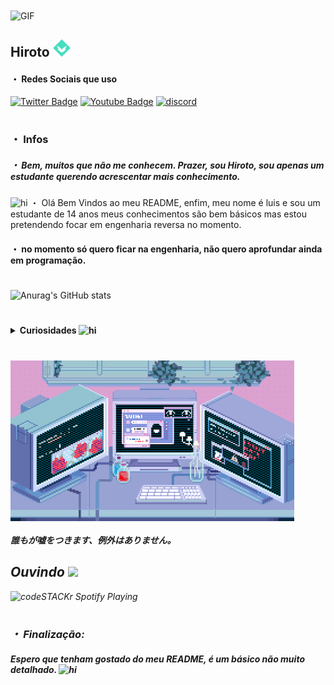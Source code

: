<img align="center" alt="GIF" src= "https://github.com/HirotoDsc/HirotoDsc/blob/main/d0e281fd1d00a3948fefa622ca872df5.gif" height="270px" width="454px"> 


## Hiroto <img src = "https://github.com/HirotoDsc/HirotoDsc/blob/main/Balance.png" width = "28px" alt = "hi">

#### ・ Redes Sociais que uso 

[![Twitter Badge](https://img.shields.io/badge/-@reduziram-87CEFA?style=flat-square&labelColor=1E90FFcc&logo=twitter&logoColor=DeepSkyBlue&link=https://twitter.com/reduziram?s=09)](https://twitter.com/reduziram) [![Youtube Badge](https://img.shields.io/badge/-Hiroto-ff0000?style=flat-square&labelColor=ff0000&logo=youtube&logoColor=white&link=https://youtube.com/channel/UC6qGvgchEflco29i6G1ViOg)](https://youtube.com/channel/UC6qGvgchEflco29i6G1ViOg) [![discord](https://img.shields.io/badge/Discord-purple?style=for-the-badge)](https://discord.com/) 
#

### ・ Infos


##### ・ Bem, muitos que não me conhecem. Prazer, sou Hiroto, sou apenas um estudante querendo acrescentar mais conhecimento.

### 
<img src = "https://cdn.discordapp.com/attachments/750576652290883584/817210686626988032/lc_book.gif" width = "28px" alt = "hi">  ・ Olá Bem Vindos ao meu README, enfim, meu nome é luis e sou um estudante de 14 anos
meus conhecimentos são bem básicos mas estou pretendendo focar em engenharia reversa no momento.
#### ・ no momento só quero ficar na engenharia, não quero aprofundar ainda em programação.

#

![Anurag's GitHub stats](https://github-readme-stats.vercel.app/api?username=HirotoDsc&show_icons=true&theme=dracula)
#

<details>
<summary> <b> Curiosidades  <img src = "https://cdn.discordapp.com/attachments/750576652290883584/817411663622963200/YellowTDM19.gif" width = "28px" alt = "hi"> </b> <i> </summary>

#### 🦇 ・ Bom, gosto de ver animes, passar um tempo fora do discord, e também adoro lasanhaKKKKKKKKKKKKKKKKKKK.
#### 🦇 ・ agora vou contar como descobrir a engenharia social e de onde me interessei.

#### 🦇 ・ Estava eu e mais três amigos conversando dai eu vi ou ouvi ( não me recordo muito bem ) falar sobre a engenheira social, fui atrás para saber o que era isso  e acabei gostando e estudando, passava umas duas horas estudando dai parava e ia estudar de noite, e foi assim que eu descobrir.
#

<img align="center" alt="GIF" src="https://github.com/HirotoDsc/HirotoDsc/blob/main/source.gif" height="280px" width="454px">

</details>


#
<img align="center" alt="GIF" src= "https://github.com/HirotoDsc/HirotoDsc/blob/main/547759684a48fba3ca723b25f3b2f4cc0a8e2abar1-500-284_hq.gif" width="454px">

#### 誰もが嘘をつきます、例外はありません。



##  *Ouvindo  <img src="https://cdn.discordapp.com/emojis/700898901842198558.gif?v=1&size=40?v=1" width="32px"/>*

<img src="https://now-playing-codeSTACKr.vercel.app/api/spotify-playing" alt="codeSTACKr Spotify Playing" width="380" />[](https://open.spotify.com/user/96gc5wx70rl3k9x096b70xc3r?si=TDAz25VcS-i-qPEKS1)
#


###       ・ Finalização:
#### Espero que tenham gostado do meu README, é um básico não muito detalhado.  <img src = "https://cdn.discordapp.com/attachments/750576652290883584/815626770639224842/adb_florblack.gif" width = "28px" alt = "hi">


